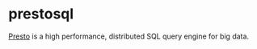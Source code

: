 prestosql
=========

[Presto][1] is a high performance, distributed SQL query engine for big data.

[1]: https://prestosql.io
